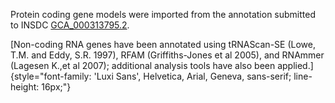 Protein coding gene models were imported from the annotation submitted
to INSDC
[GCA\_000313795.2](http://www.ebi.ac.uk/ena/data/view/GCA_000313795.2).

[Non-coding RNA genes have been annotated using tRNAScan-SE (Lowe, T.M.
and Eddy, S.R. 1997), RFAM (Griffiths-Jones et al 2005), and RNAmmer
(Lagesen K.,et al 2007); additional analysis tools have also been
applied.]{style="font-family: 'Luxi Sans', Helvetica, Arial, Geneva, sans-serif; line-height: 16px;"}
